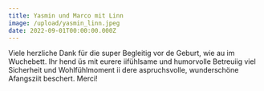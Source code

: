 ```yaml
---
title: Yasmin und Marco mit Linn
image: /upload/yasmin_linn.jpeg
date: 2022-09-01T00:00:00.000Z
---
```

Viele herzliche Dank für die super Begleitig vor de Geburt, wie au im Wuchebett. Ihr hend üs mit eurere iifühlsame und humorvolle Betreuiig viel Sicherheit und Wohlfühlmoment ii dere aspruchsvolle, wunderschöne Afangsziit beschert. Merci!